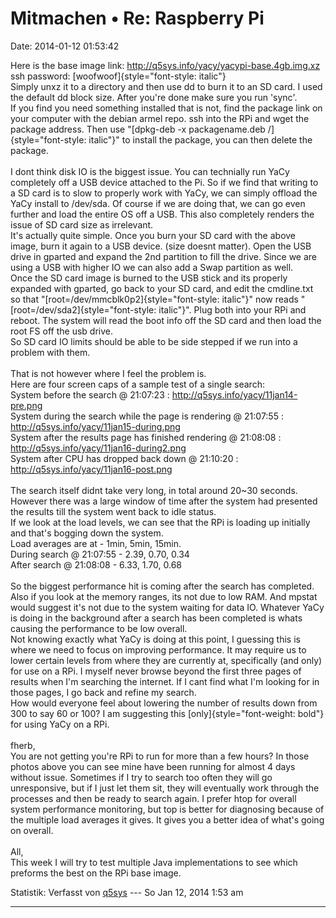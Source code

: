 Mitmachen • Re: Raspberry Pi
============================

Date: 2014-01-12 01:53:42

Here is the base image link:
<http://q5sys.info/yacy/yacypi-base.4gb.img.xz>\
ssh password: [woofwoof]{style="font-style: italic"}\
Simply unxz it to a directory and then use dd to burn it to an SD card.
I used the default dd block size. After you\'re done make sure you run
\'sync\'.\
If you find you need something installed that is not, find the package
link on your computer with the debian armel repo. ssh into the RPi and
wget the package address. Then use \"[dpkg-deb -x packagename.deb
/]{style="font-style: italic"}\" to install the package, you can then
delete the package.\
\
I dont think disk IO is the biggest issue. You can technially run YaCy
completely off a USB device attached to the Pi. So if we find that
writing to a SD card is to slow to properly work with YaCy, we can
simply offload the YaCy install to /dev/sda. Of course if we are doing
that, we can go even further and load the entire OS off a USB. This also
completely renders the issue of SD card size as irrelevant.\
It\'s actually quite simple. Once you burn your SD card with the above
image, burn it again to a USB device. (size doesnt matter). Open the USB
drive in gparted and expand the 2nd partition to fill the drive. Since
we are using a USB with higher IO we can also add a Swap partition as
well.\
Once the SD card image is burned to the USB stick and its properly
expanded with gparted, go back to your SD card, and edit the cmdline.txt
so that \"[root=/dev/mmcblk0p2]{style="font-style: italic"}\" now reads
\"[root=/dev/sda2]{style="font-style: italic"}\". Plug both into your
RPi and reboot. The system will read the boot info off the SD card and
then load the root FS off the usb drive.\
So SD card IO limits should be able to be side stepped if we run into a
problem with them.\
\
That is not however where I feel the problem is.\
Here are four screen caps of a sample test of a single search:\
System before the search @ 21:07:23 :
<http://q5sys.info/yacy/11jan14-pre.png>\
System during the search while the page is rendering @ 21:07:55 :
<http://q5sys.info/yacy/11jan15-during.png>\
System after the results page has finished rendering @ 21:08:08 :
<http://q5sys.info/yacy/11jan16-during2.png>\
System after CPU has dropped back down @ 21:10:20 :
<http://q5sys.info/yacy/11jan16-post.png>\
\
The search itself didnt take very long, in total around 20\~30 seconds.
However there was a large window of time after the system had presented
the results till the system went back to idle status.\
If we look at the load levels, we can see that the RPi is loading up
initially and that\'s bogging down the system.\
Load averages are at - 1min, 5min, 15min.\
During search @ 21:07:55 - 2.39, 0.70, 0.34\
After search @ 21:08:08 - 6.33, 1.70, 0.68\
\
So the biggest performance hit is coming after the search has completed.
Also if you look at the memory ranges, its not due to low RAM. And
mpstat would suggest it\'s not due to the system waiting for data IO.
Whatever YaCy is doing in the background after a search has been
completed is whats causing the performance to be low overall.\
Not knowing exactly what YaCy is doing at this point, I guessing this is
where we need to focus on improving performance. It may require us to
lower certain levels from where they are currently at, specifically (and
only) for use on a RPi. I myself never browse beyond the first three
pages of results when I\'m searching the internet. If I cant find what
I\'m looking for in those pages, I go back and refine my search.\
How would everyone feel about lowering the number of results down from
300 to say 60 or 100? I am suggesting this
[only]{style="font-weight: bold"} for using YaCy on a RPi.\
\
fherb,\
You are not getting you\'re RPi to run for more than a few hours? In
those photos above you can see mine have been running for almost 4 days
without issue. Sometimes if I try to search too often they will go
unresponsive, but if I just let them sit, they will eventually work
through the processes and then be ready to search again. I prefer htop
for overall system performance monitoring, but top is better for
diagnosing because of the multiple load averages it gives. It gives you
a better idea of what\'s going on overall.\
\
All,\
This week I will try to test multiple Java implementations to see which
preforms the best on the RPi base image.

Statistik: Verfasst von
[q5sys](http://forum.yacy-websuche.de/memberlist.php?mode=viewprofile&u=9339)
--- So Jan 12, 2014 1:53 am

------------------------------------------------------------------------

